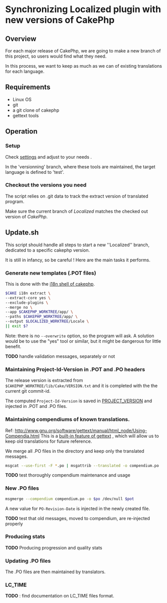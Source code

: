 # Synchronizing Localized plugin with new versions of CakePhp

## Overview
For each major release of CakePhp, we are going to make a new branch
of this project, so users would find what they need.

In this process, we want to keep as much as we can of existing translations
for each language.

## Requirements
- Linux OS
- git
- a git clone of cakephp
- gettext tools

## Operation
### Setup
Check [settings](settings) and adjust to your needs .

In the 'versionning' branch, where these tools are maintained, the target
language is defined to 'test'.

### Checkout the versions you need
The script relies on .git data to track the extract version of translated
program.

Make sure the current branch of *Localized* matches the checked out version of
*CakePhp*.

## Update.sh
This script should handle all steps to start a new ''Localized'' branch,
dedicated to a specific cakephp version.

It is still in infancy, so be careful !
Here are the main tasks it performs.

### Generate new templates (.POT files)
This is done with the [i18n shell of cakephp][i18n-sh].

``` sh
$CAKE i18n extract \
--extract-core yes \
--exclude-plugins \
--merge no \
--app $CAKEPHP_WORKTREE/app/ \
--paths $CAKEPHP_WORKTREE/app/ \
--output $LOCALIZED_WORKTREE/Locale \
|| exit $?
```

Note: there is no `--overwrite` option, so the program will ask. A
solution would be to use the "yes" tool or similar, but it might
be dangerous for little benefit.

**TODO** handle validation messages, separately or not

[i18n-sh]: http://book.cakephp.org/2.0/en/console-and-shells/i18n-shell.html  "I18N shell in cakephp2 cookbook"

### Maintaining Project-Id-Version in .POT and .PO headers

The release version is extracted from `$CAKEPHP_WORKTREE/lib/Cake/VERSION.txt`
and it is completed with the the current git commit-id.

The computed `Project-Id-Version` is saved in [PROJECT_VERSION](PROJECT_VERSION)
and injected in .POT and .PO files.

### Maintaining compendiums of known translations.
Ref: http://www.gnu.org/software/gettext/manual/html_node/Using-Compendia.html
This is a [built-in feature of gettext][gt_compendium] , which will allow us to
keep old translations for future reference.

We merge all .PO files in the directory and keep only the translated messages.

``` sh
msgcat --use-first -F *.po | msgattrib --translated -o compendium.po
```

**TODO** test thoroughly compendium maintenance and usage

[gt_compendium]: http://www.gnu.org/software/gettext/manual/html_node/Compendium.html "Gettext manual: Using Translation Compendia"

### New .PO files

``` sh
msgmerge --compendium compendium.po -o $po /dev/null $pot
```
A new value for `PO-Revision-Date` is injected in the newly created file.

**TODO** test that old messages, moved to compendium, are re-injected properly

### Producing stats
**TODO** Producing progression and quality stats

### Updating .PO files
The .PO files are then maintained by translators.

### LC_TIME

**TODO** : find documentation on LC_TIME files format.
